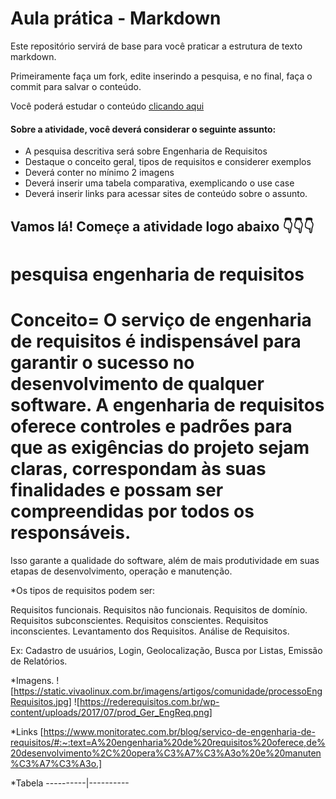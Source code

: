 # Aula prática - Markdown

Este repositório servirá de base para você praticar a estrutura de texto markdown. 

Primeiramente faça um fork, edite inserindo a pesquisa, e no final, faça o commit para salvar o conteúdo.

Você poderá estudar o conteúdo [clicando aqui](https://docs.pipz.com/central-de-ajuda/learning-center/guia-basico-de-markdown#open)

#### Sobre a atividade, você deverá considerar o seguinte assunto:

- A pesquisa descritiva será sobre Engenharia de Requisitos
- Destaque o conceito geral, tipos de requisitos e considerer exemplos
- Deverá conter no mínimo 2 imagens
- Deverá inserir uma tabela comparativa, exemplicando o use case
- Deverá inserir links para acessar sites de conteúdo sobre o assunto.


## Vamos lá! Começe a atividade logo abaixo 👇👇👇

# pesquisa engenharia de requisitos

# Conceito= O serviço de engenharia de requisitos é indispensável para garantir o sucesso no desenvolvimento de qualquer software. A engenharia de requisitos oferece controles e padrões para que as exigências do projeto sejam claras, correspondam às suas finalidades e possam ser compreendidas por todos os responsáveis.

Isso garante a qualidade do software, além de mais produtividade em suas etapas de desenvolvimento, operação e manutenção.

*Os tipos de requisitos podem ser:

Requisitos funcionais.
Requisitos não funcionais.
Requisitos de domínio.
Requisitos subconscientes.
Requisitos conscientes.
Requisitos inconscientes.
Levantamento dos Requisitos.
Análise de Requisitos.

Ex: Cadastro de usuários, Login, Geolocalização, Busca por Listas, Emissão de Relatórios.

*Imagens.
![https://static.vivaolinux.com.br/imagens/artigos/comunidade/processoEngRequisitos.jpg]
![https://rederequisitos.com.br/wp-content/uploads/2017/07/prod_Ger_EngReq.png]

*Links
[https://www.monitoratec.com.br/blog/servico-de-engenharia-de-requisitos/#:~:text=A%20engenharia%20de%20requisitos%20oferece,de%20desenvolvimento%2C%20opera%C3%A7%C3%A3o%20e%20manuten%C3%A7%C3%A3o.]

*Tabela
----------|----------

